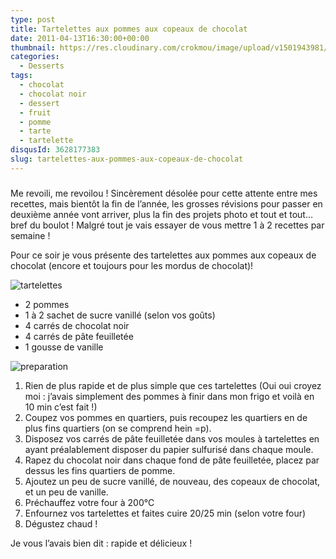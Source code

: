 ```yaml
---
type: post
title: Tartelettes aux pommes aux copeaux de chocolat
date: 2011-04-13T16:30:00+00:00
thumbnail: https://res.cloudinary.com/crokmou/image/upload/v1501943981/Tarte-aux-pommes.jpg
categories: 
  - Desserts
tags: 
  - chocolat
  - chocolat noir
  - dessert
  - fruit
  - pomme
  - tarte
  - tartelette
disqusId: 3628177383
slug: tartelettes-aux-pommes-aux-copeaux-de-chocolat
---
```


###

Me revoili, me revoilou ! Sincèrement désolée pour cette attente entre mes recettes, mais bientôt la fin de l’année, les grosses révisions pour passer en deuxième année vont arriver, plus la fin des projets photo et tout et tout… bref du boulot ! Malgré tout je vais essayer de vous mettre 1 à 2 recettes par semaine !

Pour ce soir je vous présente des tartelettes aux pommes aux copeaux de chocolat (encore et toujours pour les mordus de chocolat)!

![tartelettes](http://storage.canalblog.com/69/04/825568/63181837_p.jpg)

*   2 pommes
*   1 à 2 sachet de sucre vanillé (selon vos goûts)
*   4 carrés de chocolat noir
*   4 carrés de pâte feuilletée
*   1 gousse de vanille

![preparation](http://storage.canalblog.com/28/58/825568/63181897_p.jpg)

1.  Rien de plus rapide et de plus simple que ces tartelettes (Oui oui croyez moi : j’avais simplement des pommes à finir dans mon frigo et voilà en 10 min c’est fait !)
2.  Coupez vos pommes en quartiers, puis recoupez les quartiers en de plus fins quartiers (on se comprend hein =p).
3.  Disposez vos carrés de pâte feuilletée dans vos moules à tartelettes en ayant préalablement disposer du papier sulfurisé dans chaque moule.
4.  Rapez du chocolat noir dans chaque fond de pâte feuilletée, placez par dessus les fins quartiers de pomme.
5.  Ajoutez un peu de sucre vanillé, de nouveau, des copeaux de chocolat, et un peu de vanille.
6.  Préchauffez votre four à 200°C
7.  Enfournez vos tartelettes et faites cuire 20/25 min (selon votre four)
8.  Dégustez chaud !

Je vous l’avais bien dit : rapide et délicieux !